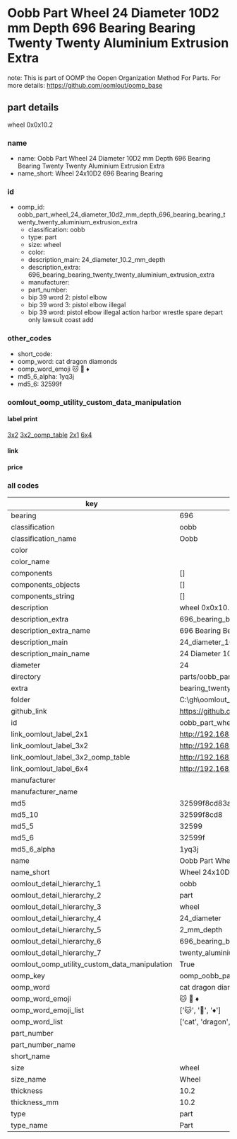 # Oobb Part Wheel 24 Diameter 10D2 mm Depth 696 Bearing Bearing Twenty Twenty Aluminium Extrusion Extra  

note: This is part of OOMP the Oopen Organization Method For Parts. For more details: https://github.com/oomlout/oomp_base

##  part details
  



wheel 0x0x10.2



### name
* name: Oobb Part Wheel 24 Diameter 10D2 mm Depth 696 Bearing Bearing Twenty Twenty Aluminium Extrusion Extra
* name_short: Wheel 24x10D2 696 Bearing Bearing
### id
* oomp_id: oobb_part_wheel_24_diameter_10d2_mm_depth_696_bearing_bearing_twenty_twenty_aluminium_extrusion_extra
  * classification: oobb
  * type: part
  * size: wheel
  * color: 
  * description_main: 24_diameter_10.2_mm_depth
  * description_extra: 696_bearing_bearing_twenty_twenty_aluminium_extrusion_extra
  * manufacturer: 
  * part_number: 
  * bip 39 word 2: pistol elbow
  * bip 39 word 3: pistol elbow illegal
  * bip 39 word: pistol elbow illegal action harbor wrestle spare depart only lawsuit coast add

### other_codes
* short_code: 
* oomp_word: cat dragon diamonds
* oomp_word_emoji :cat: :dragon: :diamonds:
* md5_6_alpha: 1yq3j
* md5_6: 32599f






### oomlout_oomp_utility_custom_data_manipulation
#### label print
[3x2](http://192.168.1.245:1112/?label=oomp%201yq3j)
[3x2_oomp_table](http://192.168.1.108:1112/?label=oomp%201yq3j)
[2x1](http://192.168.1.242:1112/?label=oomp%201yq3j)
[6x4](http://192.168.1.55:1112/?label=oomp%201yq3j)    

#### link

                              

#### price







### all codes 
| key | value |  
| --- | --- |  
| bearing | 696 |  
| classification | oobb |  
| classification_name | Oobb |  
| color |  |  
| color_name |  |  
| components | [] |  
| components_objects | [] |  
| components_string | [] |  
| description | wheel 0x0x10.2 |  
| description_extra | 696_bearing_bearing_twenty_twenty_aluminium_extrusion_extra |  
| description_extra_name | 696 Bearing Bearing Twenty Twenty Aluminium Extrusion Extra |  
| description_main | 24_diameter_10.2_mm_depth |  
| description_main_name | 24 Diameter 10.2 mm Depth |  
| diameter | 24 |  
| directory | parts/oobb_part_wheel_24_diameter_10d2_mm_depth_696_bearing_bearing_twenty_twenty_aluminium_extrusion_extra |  
| extra | bearing_twenty_twenty_aluminium_extrusion |  
| folder | C:\gh\oomlout_oobb_version_4_generated_parts\parts\oobb_part_wheel_24_diameter_10d2_mm_depth_696_bearing_bearing_twenty_twenty_aluminium_extrusion_extra |  
| github_link | https://github.com/oomlout/oomlout_oomp_part_src/tree/main/parts/oobb_part_wheel_24_diameter_10d2_mm_depth_696_bearing_bearing_twenty_twenty_aluminium_extrusion_extra |  
| id | oobb_part_wheel_24_diameter_10d2_mm_depth_696_bearing_bearing_twenty_twenty_aluminium_extrusion_extra |  
| link_oomlout_label_2x1 | http://192.168.1.242:1112/?label=oomp%201yq3j |  
| link_oomlout_label_3x2 | http://192.168.1.245:1112/?label=oomp%201yq3j |  
| link_oomlout_label_3x2_oomp_table | http://192.168.1.108:1112/?label=oomp%201yq3j |  
| link_oomlout_label_6x4 | http://192.168.1.55:1112/?label=oomp%201yq3j |  
| manufacturer |  |  
| manufacturer_name |  |  
| md5 | 32599f8cd83ada0ff9348028e211cd2b |  
| md5_10 | 32599f8cd8 |  
| md5_5 | 32599 |  
| md5_6 | 32599f |  
| md5_6_alpha | 1yq3j |  
| name | Oobb Part Wheel 24 Diameter 10D2 mm Depth 696 Bearing Bearing Twenty Twenty Aluminium Extrusion Extra |  
| name_short | Wheel 24x10D2 696 Bearing Bearing |  
| oomlout_detail_hierarchy_1 | oobb |  
| oomlout_detail_hierarchy_2 | part |  
| oomlout_detail_hierarchy_3 | wheel |  
| oomlout_detail_hierarchy_4 | 24_diameter |  
| oomlout_detail_hierarchy_5 | 2_mm_depth |  
| oomlout_detail_hierarchy_6 | 696_bearing_bearing_twenty |  
| oomlout_detail_hierarchy_7 | twenty_aluminium_extrusion_extra |  
| oomlout_oomp_utility_custom_data_manipulation | True |  
| oomp_key | oomp_oobb_part_wheel_24_diameter_10d2_mm_depth_696_bearing_bearing_twenty_twenty_aluminium_extrusion_extra |  
| oomp_word | cat dragon diamonds |  
| oomp_word_emoji | :cat: :dragon: :diamonds: |  
| oomp_word_emoji_list | [':cat:', ':dragon:', ':diamonds:'] |  
| oomp_word_list | ['cat', 'dragon', 'diamonds'] |  
| part_number |  |  
| part_number_name |  |  
| short_name |  |  
| size | wheel |  
| size_name | Wheel |  
| thickness | 10.2 |  
| thickness_mm | 10.2 |  
| type | part |  
| type_name | Part |  
